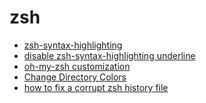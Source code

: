 zsh
===

- [zsh-syntax-highlighting](zsh-syntax-highlighting.md)
- [disable zsh-syntax-highlighting underline](disable-zsh-syntax-highlighting-underline.md)
- [oh-my-zsh customization](oh-my-zsh-customization.md)
- [Change Directory Colors](Change-Directory-Colors.md)
- [how to fix a corrupt zsh history file](how-to-fix-a-corrupt-zsh-history-file.md)
